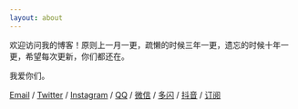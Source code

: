 ```yaml
---
layout: about
---
```


欢迎访问我的博客！原则上一月一更，疏懒的时候三年一更，遗忘的时候十年一更，希望每次更新，你们都还在。

我爱你们。

[Email](mailto:zeroneven@gmail.com) / [Twitter](https://twitter.com/zeove) / [Instagram](https://www.instagram.com/zeove/) / [QQ](https://raw.githubusercontent.com/zeove/zeove.github.io/master/pic/qq.jpg) / [微信](https://raw.githubusercontent.com/zeove/zeove.github.io/master/pic/wechat.jpg) / [多闪](https://raw.githubusercontent.com/zeove/zeove.github.io/master/pic/duoshan.jpg) / [抖音](https://raw.githubusercontent.com/zeove/zeove.github.io/master/pic/douyin.jpg) / [订阅](https://zeove.com/feed)